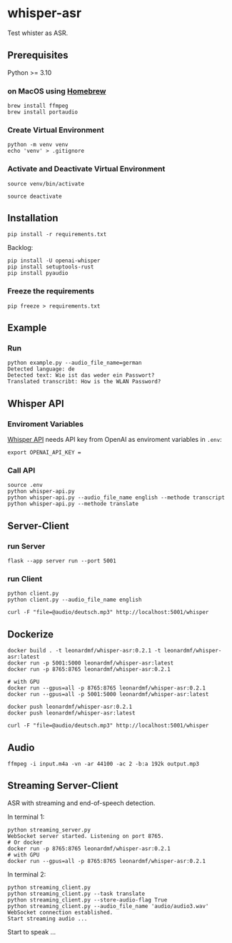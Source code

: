 # whisper-asr

Test whister as ASR.

## Prerequisites

Python >= 3.10

### on MacOS using [Homebrew](https://brew.sh/)

``` shell
brew install ffmpeg
brew install portaudio
```

### Create Virtual Environment

``` shell
python -m venv venv
echo 'venv' > .gitignore
```

### Activate and Deactivate Virtual Environment

``` shell
source venv/bin/activate
```

``` shell
source deactivate
```

## Installation

``` shell
pip install -r requirements.txt
```

Backlog:

``` shell
pip install -U openai-whisper
pip install setuptools-rust
pip install pyaudio
```

### Freeze the requirements

``` shell
pip freeze > requirements.txt
```

## Example

### Run

``` shell
python example.py --audio_file_name=german           
Detected language: de
Detected text: Wie ist das weder ein Passwort?
Translated transcribt: How is the WLAN Password?
```

## Whisper API

### Enviroment Variables

[Whisper API](https://platform.openai.com/docs/api-reference/audio) needs API key from OpenAI as enviroment variables in `.env`:

``` shell
export OPENAI_API_KEY =
```

### Call API

``` shell
source .env
python whisper-api.py
python whisper-api.py --audio_file_name english --methode transcript  
python whisper-api.py --methode translate
```

## Server-Client

### run Server

``` shell
flask --app server run --port 5001
```

### run Client

``` shell
python client.py
python client.py --audio_file_name english
```

``` shell
curl -F "file=@audio/deutsch.mp3" http://localhost:5001/whisper
```

## Dockerize

``` shell
docker build . -t leonardmf/whisper-asr:0.2.1 -t leonardmf/whisper-asr:latest
docker run -p 5001:5000 leonardmf/whisper-asr:latest
docker run -p 8765:8765 leonardmf/whisper-asr:0.2.1

# with GPU
docker run --gpus=all -p 8765:8765 leonardmf/whisper-asr:0.2.1
docker run --gpus=all -p 5001:5000 leonardmf/whisper-asr:latest
```

``` shell
docker push leonardmf/whisper-asr:0.2.1
docker push leonardmf/whisper-asr:latest
```

``` shell
curl -F "file=@audio/deutsch.mp3" http://localhost:5001/whisper
```

## Audio

``` shell
ffmpeg -i input.m4a -vn -ar 44100 -ac 2 -b:a 192k output.mp3
```

## Streaming Server-Client

ASR with streaming and end-of-speech detection.

In terminal 1:

``` shell
python streaming_server.py
WebSocket server started. Listening on port 8765.
# Or docker
docker run -p 8765:8765 leonardmf/whisper-asr:0.2.1
# with GPU
docker run --gpus=all -p 8765:8765 leonardmf/whisper-asr:0.2.1
```

In terminal 2:

``` shell
python streaming_client.py
python streaming_client.py --task translate
python streaming_client.py --store-audio-flag True 
python streaming_client.py --audio_file_name 'audio/audio3.wav'
WebSocket connection established.
Start streaming audio ...
```

Start to speak ...
